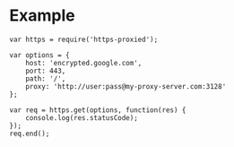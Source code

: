 Example
=======

    var https = require('https-proxied');

    var options = {
        host: 'encrypted.google.com',
        port: 443,
        path: '/',
        proxy: 'http://user:pass@my-proxy-server.com:3128'
    };

    var req = https.get(options, function(res) {
        console.log(res.statusCode);
    });
    req.end();